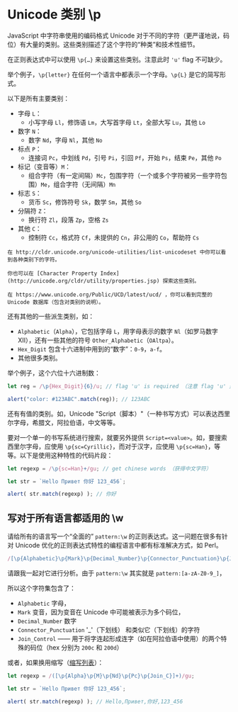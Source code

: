 # Unicode 类别 \p

JavaScript 中字符串使用的编码格式 Unicode 对于不同的字符（更严谨地说，码位）有大量的类别。这些类别描述了这个字符的“种类”和技术性细节。

在正则表达式中可以使用 `\p{…}` 来设置这些类别。注意此时 `'u'` flag 不可缺少。

举个例子，`\p{letter}` 在任何一个语言中都表示一个字母。`\p{L}` 是它的简写形式。

以下是所有主要类别：

* 字母 `L`：
  * 小写字母 `Ll`，修饰语 `Lm`，大写首字母 `Lt`，全部大写 `Lu`，其他 `Lo`
* 数字 `N`：
  * 数字 `Nd`，字母 `Nl`，其他 `No`
* 标点 `P`：
  * 连接词 `Pc`，中划线 `Pd`，引号 `Pi`，引回 `Pf`，开始 `Ps`，结束 `Pe`，其他 `Po`
* 标记（变音等）`M`：
  * 组合字符（有一定间隔）`Mc`，包围字符（一个或多个字符被另一些字符包围）`Me`，组合字符（无间隔）`Mn`
* 标志 `S`：
  * 货币 `Sc`，修饰符号 `Sk`，数学 `Sm`，其他 `So`
* 分隔符 `Z`：
  * 换行符 `Zl`，段落 `Zp`，空格 `Zs`
* 其他 `C`：
  * 控制符 `Cc`，格式符 `Cf`，未提供的 `Cn`，非公用的 `Co`，帮助符 `Cs`



```smart header="更多信息"
在 http://cldr.unicode.org/unicode-utilities/list-unicodeset 中你可以看到各种类别下的字符。

你也可以在 [Character Property Index](http://unicode.org/cldr/utility/properties.jsp) 探索这些类别。

在 https://www.unicode.org/Public/UCD/latest/ucd/ ，你可以看到完整的 Unicode 数据库（包含对类别的说明）。
```



还有其他的一些派生类别，如：

* `Alphabetic`（`Alpha`），它包括字母 `L`，用字母表示的数字 `Nl`（如罗马数字 Ⅻ），还有一些其他的符号 `Other_Alphabetic`（`OAltpa`）。
* `Hex_Digit` 包含十六进制中用到的“数字”：`0-9`，`a-f`。
* 其他很多类别。

举个例子，这个六位十六进制数：

```javascript
let reg = /\p{Hex_Digit}{6}/u; // flag 'u' is required （注意 flag 'u' 是必须的）

alert("color: #123ABC".match(reg)); // 123ABC
```

还有有值的类别。如，Unicode "Script（脚本）"（一种书写方式）可以表达西里尔字母，希腊文，阿拉伯语，中文等等。

要对一个单一的书写系统进行搜索，就要另外提供 `Script=<value>`。如，要搜索西里尔字母，应使用 `\p{sc=Cyrillic}`，而对于汉字，应使用 `\p{sc=Han}`，等等。以下是使用这种特性的代码片段：

```javascript
let regexp = /\p{sc=Han}+/gu; // get chinese words （获得中文字符）

let str = `Hello Привет 你好 123_456`;

alert( str.match(regexp) ); // 你好
```

## 写对于所有语言都适用的 \w

请给所有的语言写一个“全面的” `pattern:\w` 的正则表达式。这一问题在很多有针对 Unicode 优化的正则表达式特性的编程语言中都有标准解决方式，如 Perl。

```javascript
/[\p{Alphabetic}\p{Mark}\p{Decimal_Number}\p{Connector_Punctuation}\p{Join_Control}]/u
```

请跟我一起对它进行分析。由于 `pattern:\w` 其实就是 `pattern:[a-zA-Z0-9_]`，

所以这个字符集包含了：

* `Alphabetic` 字母，
* `Mark` 变音，因为变音在 Unicode 中可能被表示为多个码位，
* `Decimal_Number` 数字
* `Connector_Punctuation` '_'（下划线） 和类似它（下划线）的字符
* `Join_Control` —— 用于将字连起形成连字（如在阿拉伯语中使用）的两个特殊的码位（hex 分别为 `200c` 和 `200d`）

或者，如果换用缩写（[缩写列表](https://www.unicode.org/Public/UCD/latest/ucd/PropertyValueAliases.txt)）：

```javascript
let regexp = /([\p{Alpha}\p{M}\p{Nd}\p{Pc}\p{Join_C}]+)/gu;

let str = `Hello Привет 你好 123_456`;

alert( str.match(regexp) ); // Hello,Привет,你好,123_456
```

